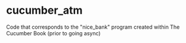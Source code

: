 cucumber_atm
============

Code that corresponds to the "nice_bank" program created within The Cucumber Book (prior to going async)
